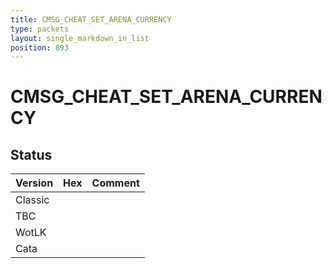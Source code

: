 ```yaml
---
title: CMSG_CHEAT_SET_ARENA_CURRENCY
type: packets
layout: single_markdown_in_list
position: 893
---
```


# CMSG_CHEAT_SET_ARENA_CURRENCY

## Status

Version | Hex | Comment
---------- | ---------- | ---------- 
Classic |  |  
TBC |  |  
WotLK |  |  
Cata |  |  
